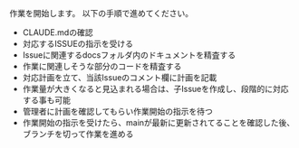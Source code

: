 作業を開始します。
以下の手順で進めてください。

- CLAUDE.mdの確認
- 対応するISSUEの指示を受ける
- Issueに関連するdocsフォルダ内のドキュメントを精査する
- 作業に関連しそうな部分のコードを精査する
- 対応計画を立て、当該Issueのコメント欄に計画を記載
- 作業量が大きくなると見込まれる場合は、子Issueを作成し、段階的に対応する事も可能
- 管理者に計画を確認してもらい作業開始の指示を待つ
- 作業開始の指示を受けたら、mainが最新に更新されてることを確認した後、ブランチを切って作業を進める
